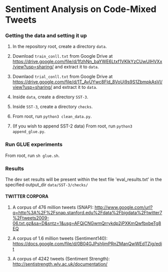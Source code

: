 

# Sentiment Analysis on Code-Mixed Tweets


### Getting the data and setting it up

1. In the repository root, create a directory `data`.

2. Download `train_conll.txt` from Google Drive at https://drive.google.com/file/d/1fzhNn_baYWE6Ltxf1VKlkYzCUwUlHVXx/view?usp=sharing/ and extract it to `data`.

3. Downlaod `trial_conll.txt` from Google Drive at https://drive.google.com/file/d/1T_AvUYwc8Fld_8VoUj9s9S1ZbmpkAsVI/view?usp=sharing/ and extract it to `data`.

4. Inside `data`, create a directory `SST-3`.

5. Inside `SST-3`, create a directory `checks`.

6. From root, run `python3 clean_data.py`.

7. (If you wish to append SST-2 data) From root, run `python3 append_glue.py`.

### Run GLUE experiments

From root, run `sh glue.sh`.

### Results

The dev set results will be present within the text file 'eval_results.txt' in the specified output_dir `data/SST-3/checks/`

#### TWITTER CORPORA

1. A corpus of 476 million tweets (SNAP):
http://www.google.com/url?q=http%3A%2F%2Fsnap.stanford.edu%2Fdata%2Fbigdata%2Ftwitter7%2Ftweets2009-06.txt.gz&sa=D&sntz=1&usg=AFQjCNGwmQrrykdp2jPXKmQwfbxbeTg8EQ


2. A corpus of 1.6 million tweets (Sentiment140):
https://docs.google.com/file/d/0B04GJPshIjmPRnZManQwWEdTZjg/edit


3. A corpus of 4242 tweets (Sentiment Strength):
http://sentistrength.wlv.ac.uk/documentation/
